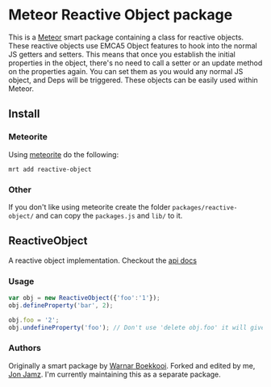 # Meteor Reactive Object package
This is a [Meteor](http://meteor.com/) smart package containing a class for reactive objects.
These reactive objects use EMCA5 Object features to hook into the normal JS getters and setters.
This means that once you establish the initial properties in the object, there's no need to call a
setter or an update method on the properties again. You can set them as you would any normal JS
object, and Deps will be triggered.
These objects can be easily used within Meteor.

## Install

### Meteorite
Using [meteorite](http://oortcloud.github.io/meteorite/) do the following:
```
mrt add reactive-object
```

### Other
If you don't like using meteorite create the folder `packages/reactive-object/` and can copy the `packages.js` and `lib/` to it.

## ReactiveObject
A reactive object implementation.
Checkout the [api docs](http://boekkooi.github.io/reactive-object/reactive-object.html)

### Usage

```javascript
var obj = new ReactiveObject({'foo':'1'});
obj.defineProperty('bar', 2);

obj.foo = '2';
obj.undefineProperty('foo'); // Don't use 'delete obj.foo' it will give strange results
```

### Authors

Originally a smart package by [Warnar Boekkooi](https://github.com/boekkooi). Forked and edited by me, [Jon Jamz](https://github.com/jonjamz). I'm currently maintaining this as a separate package.